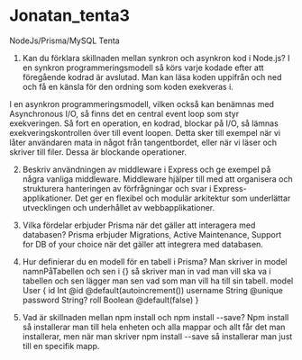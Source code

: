 # Jonatan_tenta3
NodeJs/Prisma/MySQL Tenta

1. Kan du förklara skillnaden mellan synkron och asynkron kod i Node.js?
I en synkron programmeringsmodell så körs varje kodade efter att föregående kodrad är avslutad. Man kan läsa koden uppifrån och ned och få en känsla för den ordning som koden exekveras i. 

I en asynkron programmeringsmodell, vilken också kan benämnas med Asynchronous I/O, så finns det en central event loop som styr exekveringen. Så fort en operation, en kodrad, blockar på I/O, så lämnas exekveringskontrollen över till event loopen. Detta sker till exempel när vi låter användaren mata in något från tangentbordet, eller när vi läser och skriver till filer. Dessa är blockande operationer.

2. Beskriv användningen av middleware i Express och ge exempel på några vanliga
middleware.
Middleware hjälper till med att organisera och strukturera hanteringen av förfrågningar och svar i Express-applikationer. Det ger en flexibel och modulär arkitektur som underlättar utvecklingen och underhållet av webbapplikationer.

3. Vilka fördelar erbjuder Prisma när det gäller att interagera med databasen?
Prisma erbjuder Migrations, Active Maintenance, Support for DB of your choice när det gäller att integrera med databasen.
4. Hur definierar du en modell för en tabell i Prisma?
Man skriver in model namnPåTabellen och sen i {} så skriver man in vad man vill ska va i tabellen och sen lägger man sen vad som man vill ha till sin tabell. 
model User {
  id      Int      @id @default(autoincrement())
  username   String   @unique
  password    String?
  roll Boolean @default(false)
}

5. Vad är skillnaden mellan npm install och npm install --save?
Npm install så installerar man till hela enheten och alla mappar och allt får det man installerar, men när man skriver npm install --save så installerar man just till en specifik mapp.
